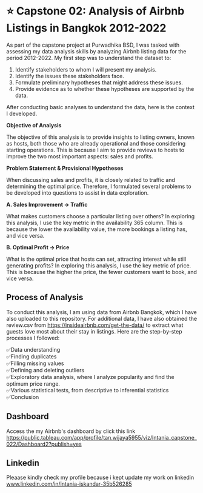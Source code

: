 # ⭐ Capstone 02: Analysis of Airbnb Listings in Bangkok 2012-2022<br />

As part of the capstone project at Purwadhika BSD, I was tasked with assessing my data analysis skills by analyzing Airbnb listing data for the period 2012-2022.
My first step was to understand the dataset to:
<br />
1. Identify stakeholders to whom I will present my analysis.<br />
2. Identify the issues these stakeholders face.<br />
3. Formulate preliminary hypotheses that might address these issues.<br />
4. Provide evidence as to whether these hypotheses are supported by the data.<br />

After conducting basic analyses to understand the data, here is the context I developed.

**Objective of Analysis**

The objective of this analysis is to provide insights to listing owners, known as hosts, both those who are already operational and those considering starting operations. This is because I aim to provide reviews to hosts to improve the two most important aspects: sales and profits.

**Problem Statement & Provisional Hypotheses**

When discussing sales and profits, it is closely related to traffic and determining the optimal price. Therefore, I formulated several problems to be developed into questions to assist in data exploration.

**A. Sales Improvement -> Traffic**

   What makes customers choose a particular listing over others?
   In exploring this analysis, I use the key metric in the availability 365 column. This is because the lower the availability value, the more bookings a listing has, and vice versa.


**B. Optimal Profit -> Price**

   What is the optimal price that hosts can set, attracting interest while still generating profits?
   In exploring this analysis, I use the key metric of price. This is because the higher the price, the fewer customers want to book, and vice versa.

## **Process of Analysis**
To conduct this analysis, I am using data from Airbnb Bangkok, which I have also uploaded to this repository. For additional data, I have also obtained the review.csv from https://insideairbnb.com/get-the-data/ to extract what guests love most about their stay in listings. Here are the step-by-step processes I followed:

✅Data understanding<br />
✅Finding duplicates<br />
✅Filling missing values<br />
✅Defining and deleting outliers<br />
✅Exploratory data analysis, where I analyze popularity and find the optimum price range.<br />
✅Various statistical tests, from descriptive to inferential statistics<br />
✅Conclusion<br />

## **Dashboard** 
Access the my Airbnb's dashboard by click this link https://public.tableau.com/app/profile/tan.wijaya5955/viz/Intania_capstone_022/Dashboard2?publish=yes

## **Linkedin**
Pleaase kindly check my profile because i kept update my work on linkedin www.linkedin.com/in/intania-iskandar-35b526285
